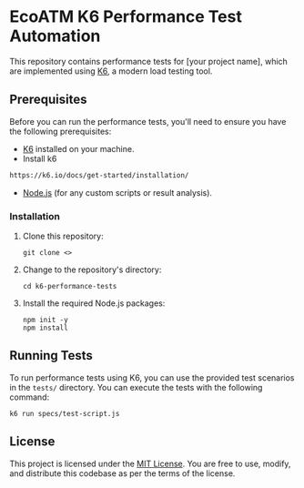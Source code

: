 # EcoATM K6 Performance Test Automation
This repository contains performance tests for [your project name], which are implemented using [K6](https://k6.io/), a modern load testing tool.

## Prerequisites
Before you can run the performance tests, you'll need to ensure you have the following prerequisites:

- [K6](https://k6.io/) installed on your machine. 
- Install k6
```bash
https://k6.io/docs/get-started/installation/
```
- [Node.js](https://nodejs.org/) (for any custom scripts or result analysis).

### Installation
1. Clone this repository:
   ```shell
   git clone <>
   ```

2. Change to the repository's directory:
   ```shell
   cd k6-performance-tests
   ```

3. Install the required Node.js packages:
   ```shell
   npm init -y
   npm install
   ```

## Running Tests
To run performance tests using K6, you can use the provided test scenarios in the `tests/` directory. You can execute the tests with the following command:

```shell
k6 run specs/test-script.js
```

## License
This project is licensed under the [MIT License](LICENSE.md). You are free to use, modify, and distribute this codebase as per the terms of the license.

